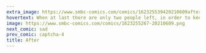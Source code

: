 ```yaml
---
extra_image: https://www.smbc-comics.com/comics/162325539420210609after.png
hovertext: When at last there are only two people left, in order to keep the human tradition alive, they break into hateful factions.
image: https://www.smbc-comics.com/comics/1623255267-20210609.png
next_comic: sad
prev_comic: captcha-4
title: After
---
```


